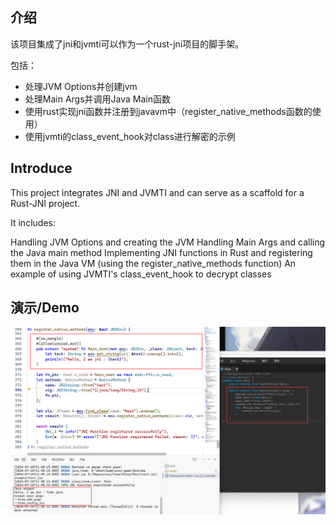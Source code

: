 ## 介绍

该项目集成了jni和jvmti可以作为一个rust-jni项目的脚手架。

包括：
- 处理JVM Options并创建jvm
- 处理Main Args并调用Java Main函数
- 使用rust实现jni函数并注册到javavm中（register_native_methods函数的使用）
- 使用jvmti的class_event_hook对class进行解密的示例

## Introduce

This project integrates JNI and JVMTI and can serve as a scaffold for a Rust-JNI project.

It includes:

Handling JVM Options and creating the JVM
Handling Main Args and calling the Java main method
Implementing JNI functions in Rust and registering them in the Java VM (using the register_native_methods function)
An example of using JVMTI's class_event_hook to decrypt classes

## 演示/Demo

![demo](img/demo.png)